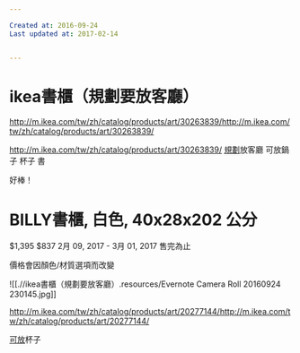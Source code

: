 ```yaml
---

Created at: 2016-09-24
Last updated at: 2017-02-14


---
```


# ikea書櫃（規劃要放客廳）


<http://m.ikea.com/tw/zh/catalog/products/art/30263839/><http://m.ikea.com/tw/zh/catalog/products/art/30263839/>

<http://m.ikea.com/tw/zh/catalog/products/art/30263839/>
[規劃](http://m.ikea.com/tw/zh/catalog/products/art/30263839/)放客廳
可放鍋子
杯子
書

好棒！

# **BILLY**書櫃, 白色, 40x28x202 公分

$1,395
$837
2月 09, 2017 - 3月 01, 2017 售完為止

價格會因顏色/材質選項而改變

![[.//ikea書櫃（規劃要放客廳）.resources/Evernote Camera Roll 20160924 230145.jpg]]

<http://m.ikea.com/tw/zh/catalog/products/art/20277144/><http://m.ikea.com/tw/zh/catalog/products/art/20277144/>

[可放](http://m.ikea.com/tw/zh/catalog/products/art/20277144/)杯子

